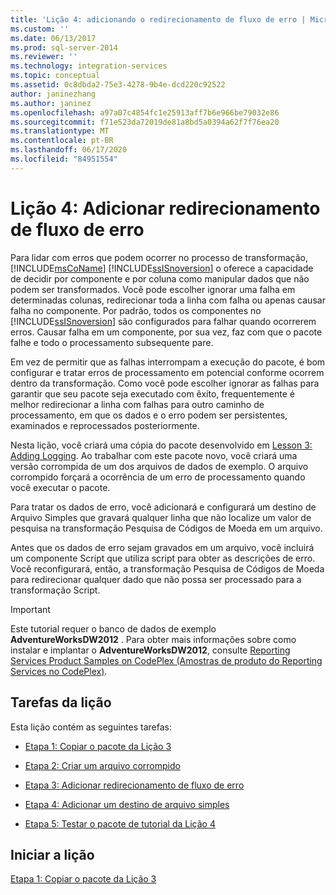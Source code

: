 ```yaml
---
title: 'Lição 4: adicionando o redirecionamento de fluxo de erro | Microsoft Docs'
ms.custom: ''
ms.date: 06/13/2017
ms.prod: sql-server-2014
ms.reviewer: ''
ms.technology: integration-services
ms.topic: conceptual
ms.assetid: 0c8dbda2-75e3-4278-9b4e-dcd220c92522
author: janinezhang
ms.author: janinez
ms.openlocfilehash: a97a07c4854fc1e25913aff7b6e966be79032e86
ms.sourcegitcommit: f71e523da72019de81a8bd5a0394a62f7f76ea20
ms.translationtype: MT
ms.contentlocale: pt-BR
ms.lasthandoff: 06/17/2020
ms.locfileid: "84951554"
---
```

# <a name="lesson-4-adding-error-flow-redirection"></a>Lição 4: Adicionar redirecionamento de fluxo de erro
  Para lidar com erros que podem ocorrer no processo de transformação, [!INCLUDE[msCoName](../includes/msconame-md.md)] [!INCLUDE[ssISnoversion](../includes/ssisnoversion-md.md)] o oferece a capacidade de decidir por componente e por coluna como manipular dados que não podem ser transformados. Você pode escolher ignorar uma falha em determinadas colunas, redirecionar toda a linha com falha ou apenas causar falha no componente. Por padrão, todos os componentes no [!INCLUDE[ssISnoversion](../includes/ssisnoversion-md.md)] são configurados para falhar quando ocorrerem erros. Causar falha em um componente, por sua vez, faz com que o pacote falhe e todo o processamento subsequente pare.  
  
 Em vez de permitir que as falhas interrompam a execução do pacote, é bom configurar e tratar erros de processamento em potencial conforme ocorrem dentro da transformação. Como você pode escolher ignorar as falhas para garantir que seu pacote seja executado com êxito, frequentemente é melhor redirecionar a linha com falhas para outro caminho de processamento, em que os dados e o erro podem ser persistentes, examinados e reprocessados posteriormente.  
  
 Nesta lição, você criará uma cópia do pacote desenvolvido em [Lesson 3: Adding Logging](lesson-3-add-logging-with-ssis.md). Ao trabalhar com este pacote novo, você criará uma versão corrompida de um dos arquivos de dados de exemplo. O arquivo corrompido forçará a ocorrência de um erro de processamento quando você executar o pacote.  
  
 Para tratar os dados de erro, você adicionará e configurará um destino de Arquivo Simples que gravará qualquer linha que não localize um valor de pesquisa na transformação Pesquisa de Códigos de Moeda em um arquivo.  
  
 Antes que os dados de erro sejam gravados em um arquivo, você incluirá um componente Script que utiliza script para obter as descrições de erro. Você reconfigurará, então, a transformação Pesquisa de Códigos de Moeda para redirecionar qualquer dado que não possa ser processado para a transformação Script.  
  
> [!IMPORTANT]  
>  Este tutorial requer o banco de dados de exemplo **AdventureWorksDW2012** . Para obter mais informações sobre como instalar e implantar o **AdventureWorksDW2012**, consulte [Reporting Services Product Samples on CodePlex (Amostras de produto do Reporting Services no CodePlex)](https://go.microsoft.com/fwlink/p/?LinkId=526910).  
  
## <a name="tasks-in-lesson"></a>Tarefas da lição  
 Esta lição contém as seguintes tarefas:  
  
-   [Etapa 1: Copiar o pacote da Lição 3](lesson-4-1-copying-the-lesson-3-package.md)  
  
-   [Etapa 2: Criar um arquivo corrompido](lesson-4-2-creating-a-corrupted-file.md)  
  
-   [Etapa 3: Adicionar redirecionamento de fluxo de erro](lesson-4-3-adding-error-flow-redirection.md)  
  
-   [Etapa 4: Adicionar um destino de arquivo simples](lesson-4-4-adding-a-flat-file-destination.md)  
  
-   [Etapa 5: Testar o pacote de tutorial da Lição 4](lesson-4-5-testing-the-lesson-4-tutorial-package.md)  
  
## <a name="start-the-lesson"></a>Iniciar a lição  
 [Etapa 1: Copiar o pacote da Lição 3](lesson-4-1-copying-the-lesson-3-package.md)  
  
  

